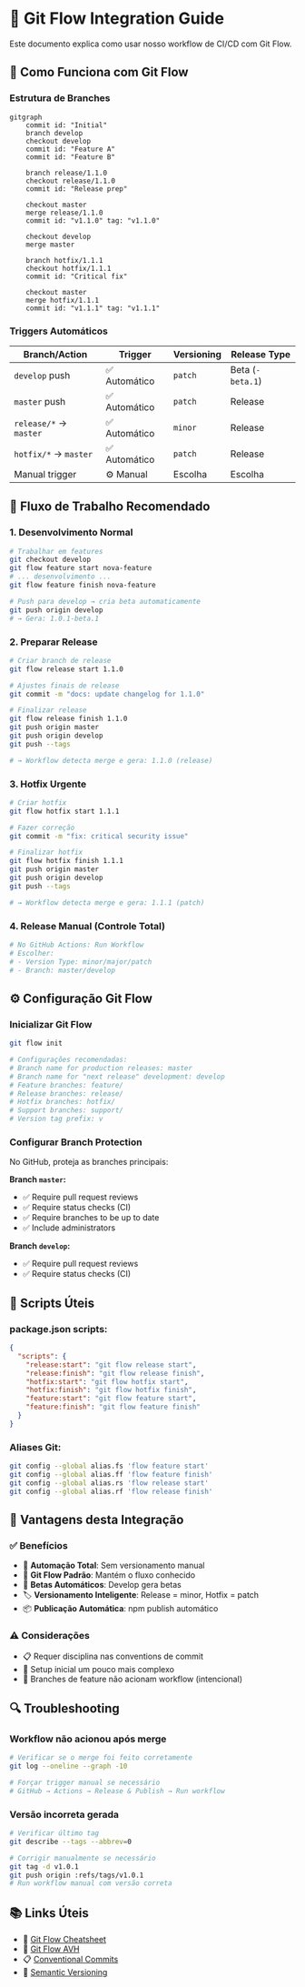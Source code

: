 # 🌊 Git Flow Integration Guide

Este documento explica como usar nosso workflow de CI/CD com Git Flow.

## 🔄 **Como Funciona com Git Flow**

### **Estrutura de Branches**

```mermaid
gitgraph
    commit id: "Initial"
    branch develop
    checkout develop
    commit id: "Feature A"
    commit id: "Feature B"
    
    branch release/1.1.0
    checkout release/1.1.0
    commit id: "Release prep"
    
    checkout master
    merge release/1.1.0
    commit id: "v1.1.0" tag: "v1.1.0"
    
    checkout develop
    merge master
    
    branch hotfix/1.1.1
    checkout hotfix/1.1.1
    commit id: "Critical fix"
    
    checkout master
    merge hotfix/1.1.1
    commit id: "v1.1.1" tag: "v1.1.1"
```

### **Triggers Automáticos**

| Branch/Action | Trigger | Versioning | Release Type |
|---------------|---------|------------|--------------|
| `develop` push | ✅ Automático | `patch` | Beta (`-beta.1`) |
| `master` push | ✅ Automático | `patch` | Release |
| `release/*` → `master` | ✅ Automático | `minor` | Release |
| `hotfix/*` → `master` | ✅ Automático | `patch` | Release |
| Manual trigger | ⚙️ Manual | Escolha | Escolha |

## 🚀 **Fluxo de Trabalho Recomendado**

### **1. Desenvolvimento Normal**
```bash
# Trabalhar em features
git checkout develop
git flow feature start nova-feature
# ... desenvolvimento ...
git flow feature finish nova-feature

# Push para develop → cria beta automaticamente
git push origin develop
# → Gera: 1.0.1-beta.1
```

### **2. Preparar Release**
```bash
# Criar branch de release
git flow release start 1.1.0

# Ajustes finais de release
git commit -m "docs: update changelog for 1.1.0"

# Finalizar release
git flow release finish 1.1.0
git push origin master
git push origin develop
git push --tags

# → Workflow detecta merge e gera: 1.1.0 (release)
```

### **3. Hotfix Urgente**
```bash
# Criar hotfix
git flow hotfix start 1.1.1

# Fazer correção
git commit -m "fix: critical security issue"

# Finalizar hotfix
git flow hotfix finish 1.1.1
git push origin master
git push origin develop
git push --tags

# → Workflow detecta merge e gera: 1.1.1 (patch)
```

### **4. Release Manual (Controle Total)**
```bash
# No GitHub Actions: Run Workflow
# Escolher:
# - Version Type: minor/major/patch
# - Branch: master/develop
```

## ⚙️ **Configuração Git Flow**

### **Inicializar Git Flow**
```bash
git flow init

# Configurações recomendadas:
# Branch name for production releases: master
# Branch name for "next release" development: develop
# Feature branches: feature/
# Release branches: release/
# Hotfix branches: hotfix/
# Support branches: support/
# Version tag prefix: v
```

### **Configurar Branch Protection**

No GitHub, proteja as branches principais:

**Branch `master`:**
- ✅ Require pull request reviews
- ✅ Require status checks (CI)
- ✅ Require branches to be up to date
- ✅ Include administrators

**Branch `develop`:**
- ✅ Require pull request reviews
- ✅ Require status checks (CI)

## 🔧 **Scripts Úteis**

### **package.json scripts:**
```json
{
  "scripts": {
    "release:start": "git flow release start",
    "release:finish": "git flow release finish",
    "hotfix:start": "git flow hotfix start",
    "hotfix:finish": "git flow hotfix finish",
    "feature:start": "git flow feature start",
    "feature:finish": "git flow feature finish"
  }
}
```

### **Aliases Git:**
```bash
git config --global alias.fs 'flow feature start'
git config --global alias.ff 'flow feature finish'
git config --global alias.rs 'flow release start'
git config --global alias.rf 'flow release finish'
```

## 🎯 **Vantagens desta Integração**

### **✅ Benefícios**
- 🚀 **Automação Total**: Sem versionamento manual
- 🔄 **Git Flow Padrão**: Mantém o fluxo conhecido
- 🧪 **Betas Automáticos**: Develop gera betas
- 🏷️ **Versionamento Inteligente**: Release = minor, Hotfix = patch
- 📦 **Publicação Automática**: npm publish automático

### **⚠️ Considerações**
- 📋 Requer disciplina nas conventions de commit
- 🔧 Setup inicial um pouco mais complexo
- 🎯 Branches de feature não acionam workflow (intencional)

## 🔍 **Troubleshooting**

### **Workflow não acionou após merge**
```bash
# Verificar se o merge foi feito corretamente
git log --oneline --graph -10

# Forçar trigger manual se necessário
# GitHub → Actions → Release & Publish → Run workflow
```

### **Versão incorreta gerada**
```bash
# Verificar último tag
git describe --tags --abbrev=0

# Corrigir manualmente se necessário
git tag -d v1.0.1
git push origin :refs/tags/v1.0.1
# Run workflow manual com versão correta
```

## 📚 **Links Úteis**

- 📖 [Git Flow Cheatsheet](https://danielkummer.github.io/git-flow-cheatsheet/)
- 🔧 [Git Flow AVH](https://github.com/petervanderdoes/gitflow-avh)
- 📋 [Conventional Commits](https://conventionalcommits.org/)
- 🚀 [Semantic Versioning](https://semver.org/)